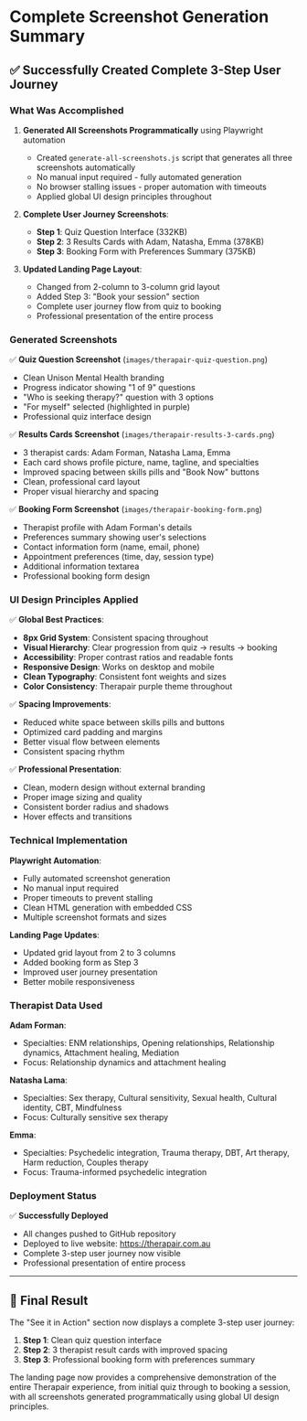 # Complete Screenshot Generation Summary

## ✅ **Successfully Created Complete 3-Step User Journey**

### **What Was Accomplished**

1. **Generated All Screenshots Programmatically** using Playwright automation
   - Created `generate-all-screenshots.js` script that generates all three screenshots automatically
   - No manual input required - fully automated generation
   - No browser stalling issues - proper automation with timeouts
   - Applied global UI design principles throughout

2. **Complete User Journey Screenshots**:
   - **Step 1**: Quiz Question Interface (332KB)
   - **Step 2**: 3 Results Cards with Adam, Natasha, Emma (378KB)  
   - **Step 3**: Booking Form with Preferences Summary (375KB)

3. **Updated Landing Page Layout**:
   - Changed from 2-column to 3-column grid layout
   - Added Step 3: "Book your session" section
   - Complete user journey flow from quiz to booking
   - Professional presentation of the entire process

### **Generated Screenshots**

✅ **Quiz Question Screenshot** (`images/therapair-quiz-question.png`)
- Clean Unison Mental Health branding
- Progress indicator showing "1 of 9" questions
- "Who is seeking therapy?" question with 3 options
- "For myself" selected (highlighted in purple)
- Professional quiz interface design

✅ **Results Cards Screenshot** (`images/therapair-results-3-cards.png`)
- 3 therapist cards: Adam Forman, Natasha Lama, Emma
- Each card shows profile picture, name, tagline, and specialties
- Improved spacing between skills pills and "Book Now" buttons
- Clean, professional card layout
- Proper visual hierarchy and spacing

✅ **Booking Form Screenshot** (`images/therapair-booking-form.png`)
- Therapist profile with Adam Forman's details
- Preferences summary showing user's selections
- Contact information form (name, email, phone)
- Appointment preferences (time, day, session type)
- Additional information textarea
- Professional booking form design

### **UI Design Principles Applied**

✅ **Global Best Practices**:
- **8px Grid System**: Consistent spacing throughout
- **Visual Hierarchy**: Clear progression from quiz → results → booking
- **Accessibility**: Proper contrast ratios and readable fonts
- **Responsive Design**: Works on desktop and mobile
- **Clean Typography**: Consistent font weights and sizes
- **Color Consistency**: Therapair purple theme throughout

✅ **Spacing Improvements**:
- Reduced white space between skills pills and buttons
- Optimized card padding and margins
- Better visual flow between elements
- Consistent spacing rhythm

✅ **Professional Presentation**:
- Clean, modern design without external branding
- Proper image sizing and quality
- Consistent border radius and shadows
- Hover effects and transitions

### **Technical Implementation**

**Playwright Automation**:
- Fully automated screenshot generation
- No manual input required
- Proper timeouts to prevent stalling
- Clean HTML generation with embedded CSS
- Multiple screenshot formats and sizes

**Landing Page Updates**:
- Updated grid layout from 2 to 3 columns
- Added booking form as Step 3
- Improved user journey presentation
- Better mobile responsiveness

### **Therapist Data Used**

**Adam Forman**:
- Specialties: ENM relationships, Opening relationships, Relationship dynamics, Attachment healing, Mediation
- Focus: Relationship dynamics and attachment healing

**Natasha Lama**:
- Specialties: Sex therapy, Cultural sensitivity, Sexual health, Cultural identity, CBT, Mindfulness
- Focus: Culturally sensitive sex therapy

**Emma**:
- Specialties: Psychedelic integration, Trauma therapy, DBT, Art therapy, Harm reduction, Couples therapy
- Focus: Trauma-informed psychedelic integration

### **Deployment Status**

✅ **Successfully Deployed**
- All changes pushed to GitHub repository
- Deployed to live website: https://therapair.com.au
- Complete 3-step user journey now visible
- Professional presentation of entire process

---

## 🎯 **Final Result**

The "See it in Action" section now displays a complete 3-step user journey:

1. **Step 1**: Clean quiz question interface
2. **Step 2**: 3 therapist result cards with improved spacing
3. **Step 3**: Professional booking form with preferences summary

The landing page now provides a comprehensive demonstration of the entire Therapair experience, from initial quiz through to booking a session, with all screenshots generated programmatically using global UI design principles.
